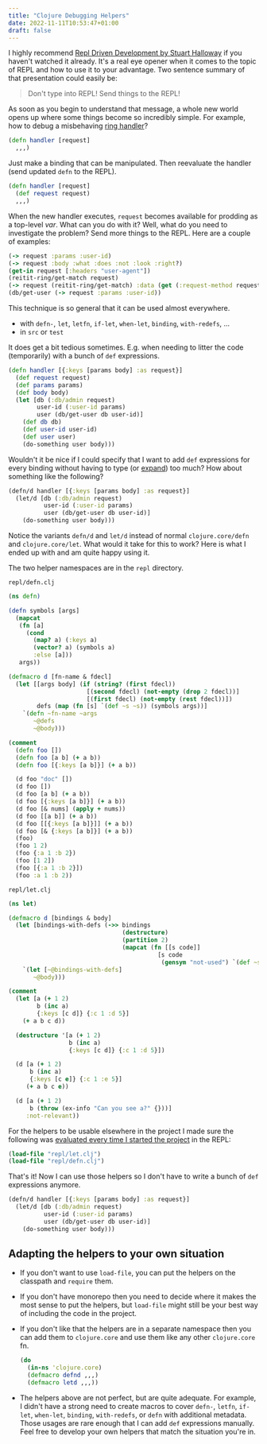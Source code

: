 ```yaml
---
title: "Clojure Debugging Helpers"
date: 2022-11-11T10:53:47+01:00
draft: false
---
```


I highly recommend [Repl Driven Development by Stuart
Halloway](https://vimeo.com/223309989) if you haven't watched it already. It's a
real eye opener when it comes to the topic of REPL and how to use it to your
advantage. Two sentence summary of that presentation could easily be:

> Don't type into REPL! Send things to the REPL!

As soon as you begin to understand that message, a whole new world opens up
where some things become so incredibly simple. For example, how to debug a
misbehaving [ring handler](https://github.com/ring-clojure/ring/wiki/Concepts)?

```clojure
(defn handler [request]
  ,,,)
```

Just make a binding that can be manipulated. Then reevaluate the handler (send
updated `defn` to the REPL).

```clojure
(defn handler [request]
  (def request request)
  ,,,)
```

When the new handler executes, `request` becomes available for prodding as a
top-level *var*. What can you do with it? Well, what do you need to investigate
the problem? Send more things to the REPL. Here are a couple of examples:

```clojure
(-> request :params :user-id)
(-> request :body :what :does :not :look :right?)
(get-in request [:headers "user-agent"])
(reitit-ring/get-match request)
(-> request (reitit-ring/get-match) :data (get (:request-method request)))
(db/get-user (-> request :params :user-id))
```

This technique is so general that it can be used almost everywhere.

- with `defn-`, `let`, `letfn`, `if-let`, `when-let`, `binding`, `with-redefs`,
  ...
- in `src` or `test`

It does get a bit tedious sometimes. E.g. when needing to litter the code
(temporarily) with a bunch of `def` expressions.

```clojure
(defn handler [{:keys [params body] :as request}]
  (def request request)
  (def params params)
  (def body body)
  (let [db (:db/admin request)
        user-id (:user-id params)
        user (db/get-user db user-id)]
    (def db db)
    (def user-id user-id)
    (def user user)
    (do-something user body)))
```

Wouldn't it be nice if I could specify that I want to add `def` expressions for
every binding without having to type (or
[expand](https://github.com/mbezjak/dotfiles/blob/main/emacs.d/snippets/clojure-mode/dd))
too much? How about something like the following?

```clojure
(defn/d handler [{:keys [params body] :as request}]
  (let/d [db (:db/admin request)
          user-id (:user-id params)
          user (db/get-user db user-id)]
    (do-something user body)))
```

Notice the variants `defn/d` and `let/d` instead of normal `clojure.core/defn`
and `clojure.core/let`. What would it take for this to work? Here is what I
ended up with and am quite happy using it.

The two helper namespaces are in the `repl` directory.

`repl/defn.clj`

```clojure
(ns defn)

(defn symbols [args]
  (mapcat
   (fn [a]
     (cond
       (map? a) (:keys a)
       (vector? a) (symbols a)
       :else [a]))
   args))

(defmacro d [fn-name & fdecl]
  (let [[args body] (if (string? (first fdecl))
                      [(second fdecl) (not-empty (drop 2 fdecl))]
                      [(first fdecl) (not-empty (rest fdecl))])
        defs (map (fn [s] `(def ~s ~s)) (symbols args))]
    `(defn ~fn-name ~args
       ~@defs
       ~@body)))

(comment
  (defn foo [])
  (defn foo [a b] (+ a b))
  (defn foo [{:keys [a b]}] (+ a b))

  (d foo "doc" [])
  (d foo [])
  (d foo [a b] (+ a b))
  (d foo [{:keys [a b]}] (+ a b))
  (d foo [& nums] (apply + nums))
  (d foo [[a b]] (+ a b))
  (d foo [[{:keys [a b]}]] (+ a b))
  (d foo [& {:keys [a b]}] (+ a b))
  (foo)
  (foo 1 2)
  (foo {:a 1 :b 2})
  (foo [1 2])
  (foo [{:a 1 :b 2}])
  (foo :a 1 :b 2))
```

`repl/let.clj`

```clojure
(ns let)

(defmacro d [bindings & body]
  (let [bindings-with-defs (->> bindings
                                (destructure)
                                (partition 2)
                                (mapcat (fn [[s code]]
                                          [s code
                                           (gensym "not-used") `(def ~s ~s)])))]
    `(let [~@bindings-with-defs]
       ~@body)))

(comment
  (let [a (+ 1 2)
        b (inc a)
        {:keys [c d]} {:c 1 :d 5}]
    (+ a b c d))

  (destructure '[a (+ 1 2)
                 b (inc a)
                 {:keys [c d]} {:c 1 :d 5}])

  (d [a (+ 1 2)
      b (inc a)
      {:keys [c e]} {:c 1 :e 5}]
     (+ a b c e))

  (d [a (+ 1 2)
      b (throw (ex-info "Can you see a?" {}))]
     :not-relevant))
```

For the helpers to be usable elsewhere in the project I made sure the following
was [evaluated every time I started the
project](https://github.com/mbezjak/dotfiles/blob/99acf8c8354a242a4035dd064122b1f1a531e787/emacs.d/lisp/my-functions.el#L254)
in the REPL:

```clojure
(load-file "repl/let.clj")
(load-file "repl/defn.clj")
```

That's it! Now I can use those helpers so I don't have to write a bunch of
`def` expressions anymore.

```clojure
(defn/d handler [{:keys [params body] :as request}]
  (let/d [db (:db/admin request)
          user-id (:user-id params)
          user (db/get-user db user-id)]
    (do-something user body)))
```

## Adapting the helpers to your own situation

- If you don't want to use `load-file`, you can put the helpers on the classpath
  and `require` them.
- If you don't have monorepo then you need to decide where it makes the most
  sense to put the helpers, but `load-file` might still be your best way of
  including the code in the project.
- If you don't like that the helpers are in a separate namespace then you can
  add them to `clojure.core` and use them like any other `clojure.core` fn.

  ```clojure
  (do
    (in-ns 'clojure.core)
    (defmacro defnd ,,,)
    (defmacro letd ,,,))
  ```

- The helpers above are not perfect, but are quite adequate. For example, I
  didn't have a strong need to create macros to cover `defn-`, `letfn`,
  `if-let`, `when-let`, `binding`, `with-redefs`, or `defn` with additional
  metadata. Those usages are rare enough that I can add `def` expressions
  manually. Feel free to develop your own helpers that match the situation
  you're in.
